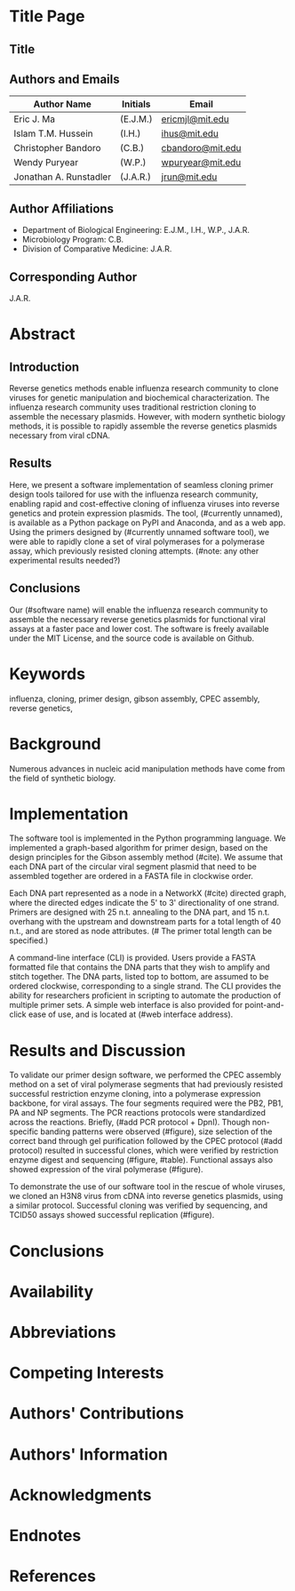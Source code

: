 # Title Page

## Title

## Authors and Emails

|Author Name|Initials |Email|
|-----------|---------|-----|
|Eric J. Ma |(E.J.M.) |ericmjl@mit.edu|
|Islam T.M. Hussein|(I.H.)|ihus@mit.edu|
|Christopher Bandoro|(C.B.)|cbandoro@mit.edu|
|Wendy Puryear|(W.P.)|wpuryear@mit.edu|
|Jonathan A. Runstadler|(J.A.R.)|jrun@mit.edu|

## Author Affiliations

- Department of Biological Engineering: E.J.M., I.H., W.P., J.A.R.
- Microbiology Program: C.B.
- Division of Comparative Medicine: J.A.R.

## Corresponding Author

J.A.R.

# Abstract

## Introduction

Reverse genetics methods enable influenza research community to clone viruses for genetic manipulation and biochemical characterization. The influenza research community uses traditional restriction cloning to assemble the necessary plasmids. However, with modern synthetic biology methods, it is possible to rapidly assemble the reverse genetics plasmids necessary from viral cDNA. 

## Results

Here, we present a software implementation of seamless cloning primer design tools tailored for use with the influenza research community, enabling rapid and cost-effective cloning of influenza viruses into reverse genetics and protein expression plasmids. The tool, (#currently unnamed), is available as a Python package on PyPI and Anaconda, and as a web app. Using the primers designed by (#currently unnamed software tool), we were able to rapidly clone a set of viral polymerases for a polymerase assay, which previously resisted cloning attempts. (#note: any other experimental results needed?) 

## Conclusions

Our (#software name) will enable the influenza research community to assemble the necessary reverse genetics plasmids for functional viral assays at a faster pace and lower cost. The software is freely available under the MIT License, and the source code is available on Github.

# Keywords

<!-- Note: There can be up to 10 keywords. -->
influenza, cloning, primer design, gibson assembly, CPEC assembly, reverse genetics, 


# Background

Numerous advances in nucleic acid manipulation methods have come from the field of synthetic biology. 

# Implementation

The software tool is implemented in the Python programming language. We implemented a graph-based algorithm for primer design, based on the design principles for the Gibson assembly method (#cite). We assume that each DNA part of the circular viral segment plasmid that need to be assembled together are ordered in a FASTA file in clockwise order.

Each DNA part represented as a node in a NetworkX (#cite) directed graph, where the directed edges indicate the 5' to 3' directionality of one strand. Primers are designed with 25 n.t. annealing to the DNA part, and 15 n.t. overhang with the upstream and downstream parts for a total length of 40 n.t., and are stored as node attributes. (# The primer total length can be specified.)

A command-line interface (CLI) is provided. Users provide a FASTA formatted file that contains the DNA parts that they wish to amplify and stitch together. The DNA parts, listed top to bottom, are assumed to be ordered clockwise, corresponding to a single strand. The CLI provides the ability for researchers proficient in scripting to automate the production of multiple primer sets. A simple web interface is also provided for point-and-click ease of use, and is located at (#web interface address).

# Results and Discussion

To validate our primer design software, we performed the CPEC assembly method on a set of viral polymerase segments that had previously resisted successful restriction enzyme cloning, into a polymerase expression backbone, for viral assays. The four segments required were the PB2, PB1, PA and NP segments. The PCR reactions protocols were standardized across the reactions. Briefly, (#add PCR protocol + DpnI). Though non-specific banding patterns were observed (#figure), size selection of the correct band through gel purification followed by the CPEC protocol (#add protocol) resulted in successful clones, which were verified by restriction enzyme digest and sequencing (#figure, #table). Functional assays also showed expression of the viral polymerase (#figure).

To demonstrate the use of our software tool in the rescue of whole viruses, we cloned an H3N8 virus from cDNA into reverse genetics plasmids, using a similar protocol. Successful cloning was verified by sequencing, and TCID50 assays showed successful replication (#figure).

# Conclusions


# Availability


# Abbreviations


# Competing Interests


# Authors' Contributions


# Authors' Information


# Acknowledgments


# Endnotes


# References

